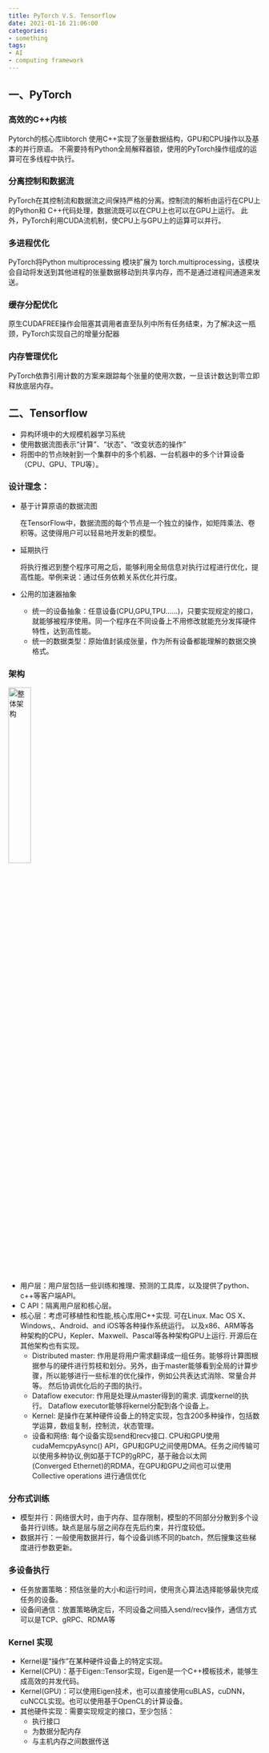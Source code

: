 ```yaml
---
title: PyTorch V.S. Tensorflow
date: 2021-01-16 21:06:00
categories:
- something
tags: 
- AI
- computing framework
---
```


## **一、PyTorch**

### 高效的C++内核

Pytorch的核心库libtorch 使用C++实现了张量数据结构，GPU和CPU操作以及基本的并行原语。
不需要持有Python全局解释器锁，使用的PyTorch操作组成的运算可在多线程中执行。

### 分离控制和数据流
PyTorch在其控制流和数据流之间保持严格的分离。控制流的解析由运行在CPU上的Python和 C++代码处理，数据流既可以在CPU上也可以在GPU上运行。
此外，PyTorch利用CUDA流机制，使CPU上与GPU上的运算可以并行。

<!--more-->

### 多进程优化
PyTorch将Python multiprocessing 模块扩展为 torch.multiprocessing，该模块会自动将发送到其他进程的张量数据移动到共享内存，而不是通过进程间通道来发送。

### 缓存分配优化
原生CUDAFREE操作会阻塞其调用者直至队列中所有任务结束，为了解决这一瓶颈，PyTorch实现自己的增量分配器

### 内存管理优化
PyTorch依靠引用计数的方案来跟踪每个张量的使用次数，一旦该计数达到零立即释放底层内存。


## **二、Tensorflow**

- 异构环境中的大规模机器学习系统
- 使用数据流图表示“计算”、“状态”、“改变状态的操作”
- 将图中的节点映射到一个集群中的多个机器、一台机器中的多个计算设备（CPU、GPU、TPU等）。


### 设计理念：

- 基于计算原语的数据流图

    在TensorFlow中，数据流图的每个节点是一个独立的操作，如矩阵乘法、卷积等。这使得用户可以轻易地开发新的模型。

- 延期执行

    将执行推迟到整个程序可用之后，能够利用全局信息对执行过程进行优化，提高性能。举例来说：通过任务依赖关系优化并行度。


- 公用的加速器抽象
    - 统一的设备抽象：任意设备(CPU,GPU,TPU……)，只要实现规定的接口，就能够被程序使用。同一个程序在不同设备上不用修改就能充分发挥硬件特性，达到高性能。
    - 统一的数据类型：原始值封装成张量，作为所有设备都能理解的数据交换格式。

### 架构

<img src="framework.jpg" width = "30%"  alt="整体架构" />

- 用户层：用户层包括一些训练和推理、预测的工具库，以及提供了python、c++等客户端API。
- C API：隔离用户层和核心层。
- 核心层：考虑可移植性和性能,核心库用C++实现. 可在Linux. Mac OS X、Windows,、Android、and iOS等各种操作系统运行。 以及x86、ARM等各种架构的CPU，Kepler、Maxwell、Pascal等各种架构GPU上运行. 开源后在其他架构也有实现。
  - Distributed master: 作用是将用户需求翻译成一组任务。能够将计算图根据参与的硬件进行剪枝和划分。另外，由于master能够看到全局的计算步骤，所以能够进行一些标准的优化操作，例如公共表达式消除、常量合并等。 然后协调优化后的子图的执行。
  - Dataflow executor: 作用是处理从master得到的需求. 调度kernel的执行。 Dataflow executor能够将kernel分配到各个设备上。
  - Kernel: 是操作在某种硬件设备上的特定实现，包含200多种操作，包括数学运算，数组复制，控制流，状态管理。
  - 设备和网络: 每个设备实现send和recv接口. CPU和GPU使用cudaMemcpyAsync() API，GPU和GPU之间使用DMA。任务之间传输可以使用多种协议,例如基于TCP的gRPC，基于融合以太网(Converged Ethernet)的RDMA，在GPU和GPU之间也可以使用Collective operations 进行通信优化


### 分布式训练
- 模型并行：网络很大时，由于内存、显存限制，模型的不同部分分散到多个设备并行训练。缺点是层与层之间存在先后约束，并行度较低。
- 数据并行：一般使用数据并行，每个设备训练不同的batch，然后搜集这些梯度进行参数更新。

### 多设备执行
- 任务放置策略：预估张量的大小和运行时间，使用贪心算法选择能够最快完成任务的设备。
- 设备间通信：放置策略确定后，不同设备之间插入send/recv操作，通信方式可以是TCP、gRPC、RDMA等

### Kernel 实现

- Kernel是“操作”在某种硬件设备上的特定实现。
- Kernel(CPU)：基于Eigen::Tensor实现，Eigen是一个C++模板技术，能够生成高效的并发代码。
- Kernel(GPU)：可以使用Eigen技术，也可以直接使用cuBLAS，cuDNN，cuNCCL实现。也可以使用基于OpenCL的计算设备。
- 其他硬件实现：需要实现规定的接口，至少包括：
  - 执行接口
  - 为数据分配内存
  - 与主机内存之间数据传送

